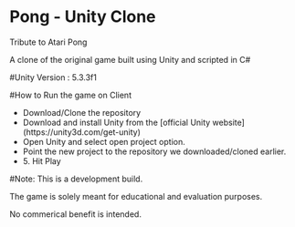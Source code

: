 # Pong - Unity Clone
<p>Tribute to Atari Pong<p>
<p>A clone of the original game built using Unity and scripted in C#</p>

#Unity Version : 5.3.3f1

#How to Run the game on Client
<ul>
	<li>Download/Clone the repository</li>
	<li>Download and install Unity from the [official Unity website](https://unity3d.com/get-unity)</li>
  <li>Open Unity and select open project option.</li>
  <li>Point the new project to the repository we downloaded/cloned earlier.</li>
  <li>5. Hit Play
</li>
</ul>

#Note: This is a development build. 
<p>The game is solely meant for educational and evaluation purposes.</p>
<p>No commerical benefit is intended.</p>

